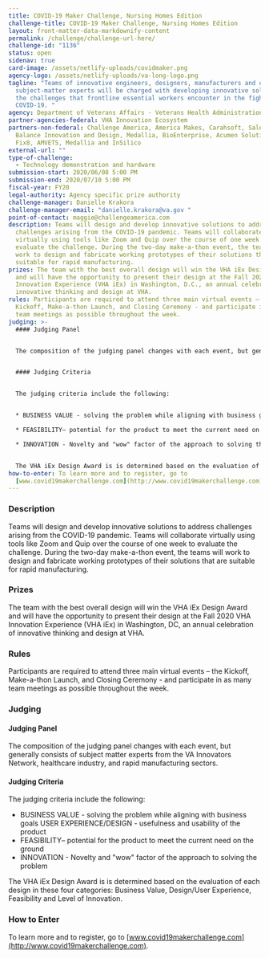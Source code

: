 ```yaml
---
title: COVID-19 Maker Challenge, Nursing Homes Edition
challenge-title: COVID-19 Maker Challenge, Nursing Homes Edition
layout: front-matter-data-markdownify-content
permalink: /challenge/challenge-url-here/
challenge-id: "1136"
status: open
sidenav: true
card-image: /assets/netlify-uploads/covidmaker.png
agency-logo: /assets/netlify-uploads/va-long-logo.png
tagline: "Teams of innovative engineers, designers, manufacturers and other
  subject-matter experts will be charged with developing innovative solutions to
  the challenges that frontline essential workers encounter in the fight against
  COVID-19. "
agency: Department of Veterans Affairs - Veterans Health Administration
partner-agencies-federal: VHA Innovation Ecosystem
partners-non-federal: Challenge America, America Makes, Carahsoft, Salesforce,
  Balance Innovation and Design, Medallia, BioEnterprise, Acumen Solutions,
  Fix8, AMVETS, Medallia and InSilico
external-url: ""
type-of-challenge:
  - Technology demonstration and hardware
submission-start: 2020/06/08 5:00 PM
submission-end: 2020/07/10 5:00 PM
fiscal-year: FY20
legal-authority: Agency specific prize authority
challenge-manager: Danielle Krakora
challenge-manager-email: "danielle.krakora@va.gov "
point-of-contact: maggie@challengeamerica.com
description: Teams will design and develop innovative solutions to address
  challenges arising from the COVID-19 pandemic. Teams will collaborate
  virtually using tools like Zoom and Quip over the course of one week to
  evaluate the challenge. During the two-day make-a-thon event, the teams will
  work to design and fabricate working prototypes of their solutions that are
  suitable for rapid manufacturing.
prizes: The team with the best overall design will win the VHA iEx Design Award
  and will have the opportunity to present their design at the Fall 2020 VHA
  Innovation Experience (VHA iEx) in Washington, D.C., an annual celebration of
  innovative thinking and design at VHA.
rules: Participants are required to attend three main virtual events – the
  Kickoff, Make-a-thon Launch, and Closing Ceremony - and participate in as many
  team meetings as possible throughout the week.
judging: >-
  #### Judging Panel


  The composition of the judging panel changes with each event, but generally consists of subject matter experts from the VA Innovators Network, healthcare industry, and rapid manufacturing sectors. 


  #### Judging Criteria


  The judging criteria include the following: 


  * BUSINESS VALUE - solving the problem while aligning with business goals USER EXPERIENCE/DESIGN - usefulness and usability of the product 

  * FEASIBILITY– potential for the product to meet the current need on the ground

  * INNOVATION - Novelty and "wow" factor of the approach to solving the problem


  The VHA iEx Design Award is is determined based on the evaluation of each design in these  four categories: Business Value, Design/User Experience, Feasibility and Level of Innovation.
how-to-enter: To learn more and to register, go to
  [www.covid19makerchallenge.com](http://www.covid19makerchallenge.com).
---
```

### Description

Teams will design and develop innovative solutions to address challenges arising from the COVID-19 pandemic. Teams will collaborate virtually using tools like Zoom and Quip over the course of one week to evaluate the challenge. During the two-day make-a-thon event, the teams will work to design and fabricate working prototypes of their solutions that are suitable for rapid manufacturing.

### Prizes

The team with the best overall design will win the VHA iEx Design Award and will have the opportunity to present their design at the Fall 2020 VHA Innovation Experience (VHA iEx) in Washington, DC, an annual celebration of innovative thinking and design at VHA.

### Rules

Participants are required to attend three main virtual events – the Kickoff, Make-a-thon Launch, and Closing Ceremony - and participate in as many team meetings as possible throughout the week. 

### Judging

#### Judging Panel

The composition of the judging panel changes with each event, but generally consists of subject matter experts from the VA Innovators Network, healthcare industry, and rapid manufacturing sectors. 

#### Judging Criteria

The judging criteria include the following: 

* BUSINESS VALUE - solving the problem while aligning with business goals USER EXPERIENCE/DESIGN - usefulness and usability of the product 
* FEASIBILITY– potential for the product to meet the current need on the ground
* INNOVATION - Novelty and "wow" factor of the approach to solving the problem

The VHA iEx Design Award is is determined based on the evaluation of each design in these four categories: Business Value, Design/User Experience, Feasibility and Level of Innovation. 

### How to Enter

To learn more and to register, go to [www.covid19makerchallenge.com](http://www.covid19makerchallenge.com).